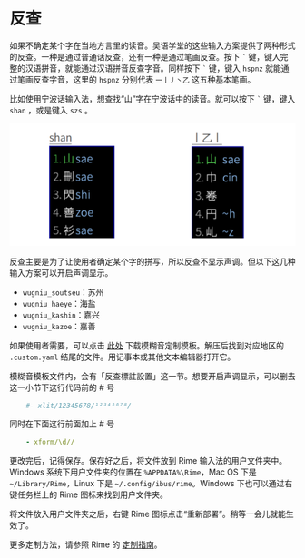 # 反查

如果不确定某个字在当地方言里的读音。吴语学堂的这些输入方案提供了两种形式的反查。一种是通过普通话反查，还有一种是通过笔画反查。按下 `` ` `` 键，键入完整的汉语拼音，就能通过汉语拼音反查字音。同样按下 `` ` `` 键，键入 `hspnz` 就能通过笔画反查字音，这里的 `hspnz` 分别代表 `一丨丿丶乙` 这五种基本笔画。

比如使用宁波话输入法，想查找“山”字在宁波话中的读音。就可以按下 `` ` `` 键，键入 `shan` ，或是键入 `szs` 。

![反查](反查.assets/反查.png)

反查主要是为了让使用者确定某个字的拼写，所以反查不显示声调。但以下这几种输入方案可以开启声调显示。

- `wugniu_soutseu`：苏州
- `wugniu_haeye`：海盐
- `wugniu_kashin`：嘉兴
- `wugniu_kazoe`：嘉善

如果使用者需要，可以点击 [此处](https://github.com/NGLI/rime-custom/archive/master.zip) 下载模糊音定制模板。解压后找到对应地区的 `.custom.yaml` 结尾的文件。用记事本或其他文本编辑器打开它。

模糊音模板文件内，会有「反查標註設置」这一节。想要开启声调显示，可以删去这一小节下这行代码前的 # 号
````yaml
    #- xlit/12345678/¹²³⁴⁵⁶⁷⁸/
````
同时在下面这行前面加上 # 号
````yaml
    - xform/\d//
````
更改完后，记得保存。保存好之后，将文件放到 Rime 输入法的用户文件夹中。Windows 系统下用户文件夹的位置在 `%APPDATA%\Rime`，Mac OS 下是 `~/Library/Rime`，Linux 下是 `~/.config/ibus/rime`。Windows 下也可以通过右键任务栏上的 Rime 图标来找到用户文件夹。

将文件放入用户文件夹之后，右键 Rime 图标点击“重新部署”。稍等一会儿就能生效了。

更多定制方法，请参照 Rime 的 [定制指南](https://github.com/rime/home/wiki/CustomizationGuide#定製指南)。
